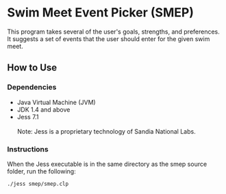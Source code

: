 # Swim Meet Event Picker (SMEP)

This program takes several of the user's goals, strengths, and preferences. It suggests a set of events that the user should
enter for the given swim meet.

## How to Use
### Dependencies
* Java Virtual Machine (JVM)
* JDK 1.4 and above
* Jess 7.1
<br><br> Note: Jess is a proprietary technology of Sandia National Labs.

### Instructions
When the Jess executable is in the same directory as the smep source folder, run the following:
```
./jess smep/smep.clp
```

